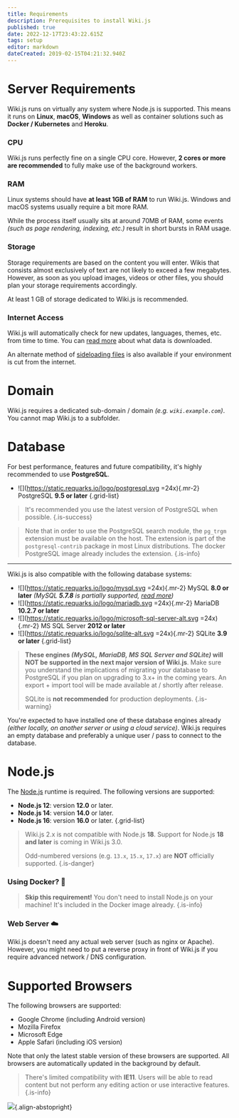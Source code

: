```yaml
---
title: Requirements
description: Prerequisites to install Wiki.js
published: true
date: 2022-12-17T23:43:22.615Z
tags: setup
editor: markdown
dateCreated: 2019-02-15T04:21:32.940Z
---
```


# Server Requirements

Wiki.js runs on virtually any system where Node.js is supported.
This means it runs on **Linux**, **macOS**, **Windows** as well as container solutions such as **Docker / Kubernetes** and **Heroku**.

### CPU
Wiki.js runs perfectly fine on a single CPU core. However, **2 cores or more are recommended** to fully make use of the background workers.

### RAM
Linux systems should have **at least 1GB of RAM** to run Wiki.js. Windows and macOS systems usually require a bit more RAM.

While the process itself usually sits at around 70MB of RAM, some events *(such as page rendering, indexing, etc.)* result in short bursts in RAM usage.

### Storage
Storage requirements are based on the content you will enter. Wikis that consists almost exclusively of text are not likely to exceed a few megabytes. However, as soon as you upload images, videos or other files, you should plan your storage requirements accordingly.

At least 1 GB of storage dedicated to Wiki.js is recommended.

### Internet Access
Wiki.js will automatically check for new updates, languages, themes, etc. from time to time. You can [read more](/install/requirements/internet) about what data is downloaded.

An alternate method of [sideloading files](/install/sideload) is also available if your environment is cut from the internet.

# Domain

Wiki.js requires a dedicated sub-domain / domain *(e.g. `wiki.example.com`)*. You cannot map Wiki.js to a subfolder.

# Database

For best performance, features and future compatibility, it's highly recommended to use **PostgreSQL**.

- ![](https://static.requarks.io/logo/postgresql.svg =24x){.mr-2} PostgreSQL **9.5 or later**
{.grid-list}

> It's recommended you use the latest version of PostgreSQL when possible.
{.is-success}

> Note that in order to use the PostgreSQL search module, the `pg_trgm` extension must be available on the host. The extension is part of the `postgresql-contrib` package in most Linux distributions. The docker PostgreSQL image already includes the extension.
{.is-info}

---

Wiki.js is also compatible with the following database systems:

- ![](https://static.requarks.io/logo/mysql.svg =24x){.mr-2} MySQL **8.0 or later** *(MySQL **5.7.8** is partially supported, [read more](/install/requirements/mysql5))*
- ![](https://static.requarks.io/logo/mariadb.svg =24x){.mr-2} MariaDB **10.2.7 or later**
- ![](https://static.requarks.io/logo/microsoft-sql-server-alt.svg =24x){.mr-2} MS SQL Server **2012 or later**
- ![](https://static.requarks.io/logo/sqlite-alt.svg =24x){.mr-2} SQLite **3.9 or later**
{.grid-list}

> **These engines *(MySQL, MariaDB, MS SQL Server and SQLite)* will NOT be supported in the next major version of Wiki.js**. Make sure you understand the implications of migrating your database to PostgreSQL if you plan on upgrading to 3.x+ in the coming years. An export + import tool will be made available at / shortly after release.
> 
> SQLite is **not recommended** for production deployments.
{.is-warning}

You're expected to have installed one of these database engines already *(either locally, on another server or using a cloud service)*. Wiki.js requires an empty database and preferably a unique user / pass to connect to the database.

# Node.js

The [Node.js](https://nodejs.org/) runtime is required. The following versions are supported:

- **Node.js 12**: version **12.0** or later.
- **Node.js 14**: version **14.0** or later.
- **Node.js 16**: version **16.0** or later.
{.grid-list}

> Wiki.js 2.x is not compatible with Node.js **18**.
> Support for Node.js **18 and later** is coming in Wiki.js 3.0.
>
> Odd-numbered versions (e.g. `13.x`, `15.x`, `17.x`) are **NOT** officially supported.
{.is-danger}

### **Using Docker?** :whale:

> **Skip this requirement!** You don't need to install Node.js on your machine! It's included in the Docker image already.
{.is-info}

### **Web Server** :cloud:

Wiki.js doesn't need any actual web server (such as nginx or Apache). However, you might need to put a reverse proxy in front of Wiki.js if you require advanced network / DNS configuration.

# Supported Browsers

The following browsers are supported:

- Google Chrome (including Android version)
- Mozilla Firefox
- Microsoft Edge
- Apple Safari (including iOS version)

Note that only the latest stable version of these browsers are supported. All browsers are automatically updated in the background by default.

> There's limited compatibility with **IE11**. Users will be able to read content but not perform any editing action or use interactive features.
{.is-info}

![](https://a.icons8.com/ViUXyjOj/f4tFww/svg.svg){.align-abstopright}